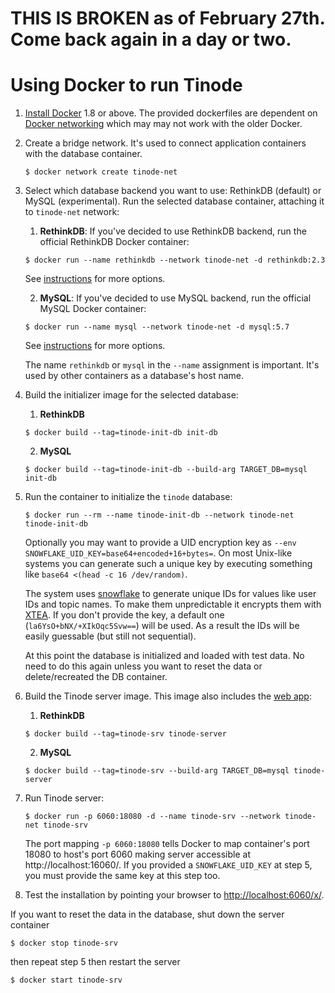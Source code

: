 # THIS IS BROKEN as of February 27th. Come back again in a day or two.

# Using Docker to run Tinode

1. [Install Docker](https://docs.docker.com/install/) 1.8 or above. The provided dockerfiles are dependent on [Docker networking](https://docs.docker.com/network/) which may may not work with the older Docker. 

2. Create a bridge network. It's used to connect application containers with the database container. 
	```
	$ docker network create tinode-net
	```
	
3. Select which database backend you want to use: RethinkDB (default) or MySQL (experimental). Run the selected database container, attaching it to `tinode-net` network:

	1. **RethinkDB**: If you've decided to use RethinkDB backend, run the official RethinkDB Docker container:
	```
	$ docker run --name rethinkdb --network tinode-net -d rethinkdb:2.3
	```
	See [instructions](https://hub.docker.com/_/rethinkdb/) for more options.
	
	2. **MySQL**: If you've decided to use MySQL backend, run the official MySQL Docker container:
	```
	$ docker run --name mysql --network tinode-net -d mysql:5.7
	```
	See [instructions](https://hub.docker.com/_/mysql/) for more options.
	
	The name `rethinkdb` or `mysql` in the `--name` assignment is important. It's used by other containers as a database's host name.


4. Build the initializer image for the selected database:
	1. **RethinkDB**
	```
	$ docker build --tag=tinode-init-db init-db
	```
	2. **MySQL**
	```
	$ docker build --tag=tinode-init-db --build-arg TARGET_DB=mysql init-db
	```
	
5. Run the container to initialize the `tinode` database:
	```
	$ docker run --rm --name tinode-init-db --network tinode-net tinode-init-db
	```
	Optionally you may want to provide a UID encryption key as `--env SNOWFLAKE_UID_KEY=base64+encoded+16+bytes=`. On most Unix-like systems you can generate such a unique key by executing something like `base64 <(head -c 16 /dev/random)`.
	 
	The system uses [snowflake](https://github.com/tinode/snowflake) to generate unique IDs for values like user IDs and topic names. To make them unpredictable it encrypts them with [XTEA](https://en.wikipedia.org/wiki/XTEA). If you don't provide the key, a default one (`la6YsO+bNX/+XIkOqc5Svw==`) will be used. As a result the IDs will be easily guessable (but still not sequential). 

	At this point the database is initialized and loaded with test data. No need to do this again unless you want to reset the data or delete/recreated the DB container.

6. Build the Tinode server image. This image also includes the [web app](https://github.com/tinode/example-react-js/):
	1. **RethinkDB**
	```
	$ docker build --tag=tinode-srv tinode-server
	```
	2. **MySQL**
	```
	$ docker build --tag=tinode-srv --build-arg TARGET_DB=mysql tinode-server
	```

7. Run Tinode server:
	```
	$ docker run -p 6060:18080 -d --name tinode-srv --network tinode-net tinode-srv
	```
	The port mapping `-p 6060:18080` tells Docker to map container's port 18080 to host's port 6060 making server accessible at http://localhost:16060/. If you provided a `SNOWFLAKE_UID_KEY` at step 5, you must provide the same key at this step too.

8. Test the installation by pointing your browser to [http://localhost:6060/x/](http://localhost:6060/x/).

If you want to reset the data in the database, shut down the server container
```
$ docker stop tinode-srv
```
then repeat step 5 then restart the server
```
$ docker start tinode-srv
```
